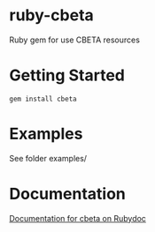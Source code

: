 # ruby-cbeta

Ruby gem for use CBETA resources

# Getting Started

    gem install cbeta

# Examples

See folder examples/

# Documentation

[Documentation for cbeta on Rubydoc](http://www.rubydoc.info/gems/cbeta/)
